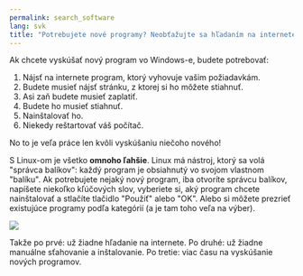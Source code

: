 ```yaml
---
permalink: search_software
lang: svk
title: "Potrebujete nové programy? Neobťažujte sa hľadaním na internete, Linux ich nájde pre vás"
---
```


Ak chcete vyskúšať nový program vo Windows-e, budete potrebovať:

<ol>
<li>Nájsť na internete program, ktorý vyhovuje vašim požiadavkám.</li>
<li>Budete musieť nájsť stránku, z ktorej si ho môžete stiahnuť.</li>
<li>Asi zaň budete musieť zaplatiť.</li>
<li>Budete ho musieť stiahnuť.</li>
<li>Nainštalovať ho.</li>
<li>Niekedy reštartovať váš počítač.</li>
</ol>

No to je veľa práce len kvôli vyskúšaniu niečoho nového!

S Linux-om je všetko <b>omnoho ľahšie</b>. Linux má nástroj, ktorý sa volá "správca balíkov": každý program je obsiahnutý vo svojom vlastnom "balíku". Ak potrebujete nejaký nový program, iba otvoríte správcu balíkov, napíšete niekoľko kľúčových slov, vyberiete si, aký program chcete nainštalovať a stlačíte tlačidlo "Použiť" alebo "OK". Alebo si môžete prezrieť existujúce programy podľa kategórií (a je tam toho veľa na výber).

<img src="Images/synaptic.png" />

Takže po prvé: už žiadne hľadanie na internete. Po druhé: už žiadne manuálne sťahovanie a inštalovanie. Po tretie: viac času na vyskúšanie nových programov.





